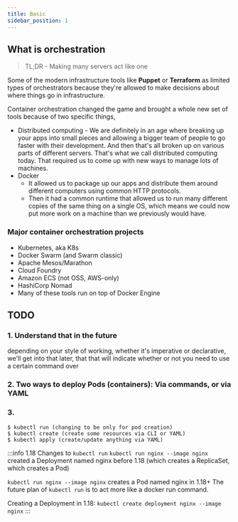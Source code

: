 ```yaml
---
title: Basic
sidebar_position: 1
---
```


## What is orchestration

> TL;DR - Making many servers act like one

Some of the modern infrastructure tools like **Puppet** or **Terraform** as limited types of orchestrators because they're allowed to make decisions about where things go in infrastructure.

Container orchestration changed the game and brought a whole new set of tools because of two specific things, 

-  Distributed computing -  We are definitely in an age where breaking up your apps into small pieces and allowing a bigger team of people to go faster with their development. And then that's all broken up on various parts of different servers. That's what we call distributed computing today. That required us to come up with new ways to manage lots of machines.
- Docker
  - It allowed us to package up our apps and distribute them around different computers using common HTTP protocols.
  - Then it had a common runtime that allowed us to run many different copies of the same thing on a single OS, which means we could now put more work on a machine than we previously would have. 


### Major container orchestration projects

- Kubernetes, aka K8s
- Docker Swarm (and Swarm classic)
- Apache Mesos/Marathon
- Cloud Foundry
- Amazon ECS (not OSS, AWS-only)
- HashiCorp Nomad
- Many of these tools run on top of Docker Engine


## TODO

### 1. Understand that in the future
depending on your style of working, whether it's imperative or declarative, we'll get into that later, that that will indicate whether or not you need to use a certain command over

### 2. Two ways to deploy Pods (containers): Via commands, or via YAML

### 3. 
```
$ kubectl run (changing to be only for pod creation)
$ kubectl create (create some resources via CLI or YAML) 
$ kubectl apply (create/update anything via YAML)
```
:::info 1.18 Changes to `kubectl run`
`kubectl run nginx --image nginx` created a Deployment named nginx before 1.18 (which creates a ReplicaSet, which creates a Pod)

`kubectl run nginx --image nginx` creates a Pod named nginx in 1.18+
The future plan of `kubectl run` is to act more like a docker run command.

Creating a Deployment in 1.18: `kubectl create deployment nginx --image nginx`
:::













